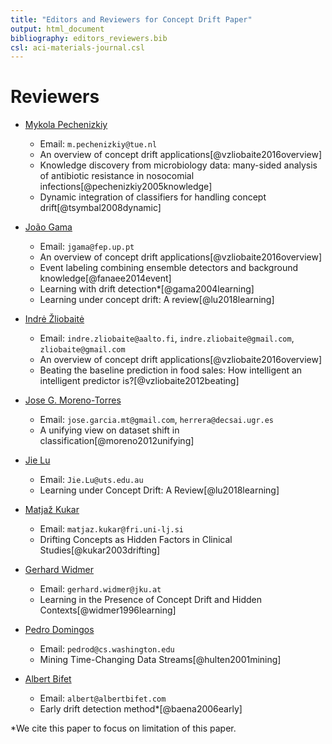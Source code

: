```yaml
---
title: "Editors and Reviewers for Concept Drift Paper"
output: html_document
bibliography: editors_reviewers.bib
csl: aci-materials-journal.csl
---
```



# Reviewers
- [Mykola Pechenizkiy](https://www.win.tue.nl/~mpechen/)
    - Email: `m.pechenizkiy@tue.nl`
    - An overview of concept drift applications[@vzliobaite2016overview]
    - Knowledge discovery from microbiology data: many-sided analysis of antibiotic resistance in nosocomial infections[@pechenizkiy2005knowledge]
    - Dynamic integration of classifiers for handling concept drift[@tsymbal2008dynamic]

- [João Gama](http://www.liaad.up.pt/area/jgama/)
    - Email: `jgama@fep.up.pt`
    - An overview of concept drift applications[@vzliobaite2016overview]
    - Event labeling combining ensemble detectors and background knowledge[@fanaee2014event]
    - Learning with drift detection*[@gama2004learning]
    - Learning under concept drift: A review[@lu2018learning]

- [Indrė Žliobaitė](https://www.zliobaite.com/)
    - Email: `indre.zliobaite@aalto.fi`, `indre.zliobaite@gmail.com`, `zliobaite@gmail.com`
    - An overview of concept drift applications[@vzliobaite2016overview]
    - Beating the baseline prediction in food sales: How intelligent an intelligent predictor is?[@vzliobaite2012beating]

- [Jose G. Moreno-Torres](http://decsai.ugr.es/index.php?p=exmiembros#garcia.mt)
    - Email: `jose.garcia.mt@gmail.com`, `herrera@decsai.ugr.es` 
    - A unifying view on dataset shift in classification[@moreno2012unifying]

- [Jie Lu](https://www.uts.edu.au/staff/jie.lu)
    - Email: `Jie.Lu@uts.edu.au`
    - Learning under Concept Drift: A Review[@lu2018learning]

- [Matjaž Kukar](https://www.fri.uni-lj.si/en/employees/matjaz-kukar)
    - Email: `matjaz.kukar@fri.uni-lj.si`
    - Drifting Concepts as Hidden Factors in Clinical Studies[@kukar2003drifting]

- [Gerhard Widmer](https://www.jku.at/en/institute-of-computational-perception/about-us/people/gerhard-widmer/)
    - Email: `gerhard.widmer@jku.at`
    - Learning in the Presence of Concept Drift and Hidden Contexts[@widmer1996learning]

- [Pedro Domingos](https://homes.cs.washington.edu/~pedrod/)
    - Email: `pedrod@cs.washington.edu`
    - Mining Time-Changing Data Streams[@hulten2001mining] 

- [Albert Bifet](http://albertbifet.com/)
    - Email: `albert@albertbifet.com`
    - Early drift detection method*[@baena2006early]
    

*We cite this paper to focus on limitation of this paper.